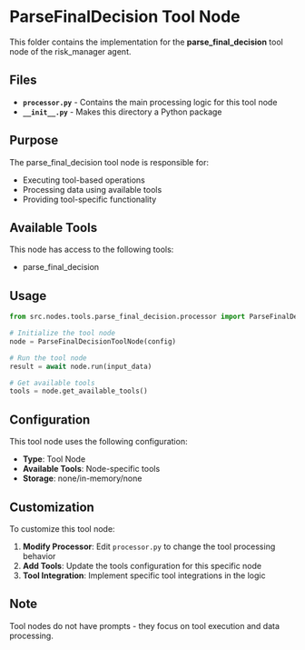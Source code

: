 # ParseFinalDecision Tool Node

This folder contains the implementation for the **parse_final_decision** tool node of the risk_manager agent.

## Files

- **`processor.py`** - Contains the main processing logic for this tool node
- **`__init__.py`** - Makes this directory a Python package

## Purpose

The parse_final_decision tool node is responsible for:
- Executing tool-based operations
- Processing data using available tools
- Providing tool-specific functionality

## Available Tools

This node has access to the following tools:
- parse_final_decision

## Usage

```python
from src.nodes.tools.parse_final_decision.processor import ParseFinalDecisionToolNode

# Initialize the tool node
node = ParseFinalDecisionToolNode(config)

# Run the tool node
result = await node.run(input_data)

# Get available tools
tools = node.get_available_tools()
```

## Configuration

This tool node uses the following configuration:
- **Type**: Tool Node
- **Available Tools**: Node-specific tools
- **Storage**: none/in-memory/none

## Customization

To customize this tool node:

1. **Modify Processor**: Edit `processor.py` to change the tool processing behavior
2. **Add Tools**: Update the tools configuration for this specific node
3. **Tool Integration**: Implement specific tool integrations in the logic

## Note

Tool nodes do not have prompts - they focus on tool execution and data processing.
